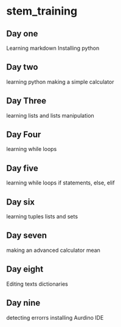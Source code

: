# stem_training
## Day one
Learning markdown
Installing python 
## Day two
learning python
making a simple calculator
## Day Three
learning lists and
lists manipulation
## Day Four
learning while loops
## Day five
learning while loops
if statements, else, elif
## Day six
learning tuples
lists and sets
## Day seven
making an advanced calculator
mean
## Day eight
Editing texts
dictionaries
## Day nine
detecting errorrs
installing Aurdino IDE
